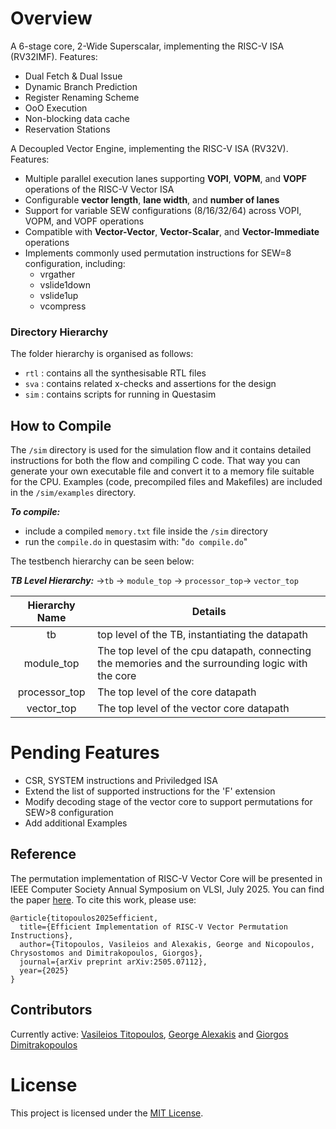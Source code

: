 # Overview

A 6-stage core, 2-Wide Superscalar, implementing the RISC-V ISA (RV32IMF).
Features:

- Dual Fetch & Dual Issue
- Dynamic Branch Prediction
- Register Renaming Scheme
- OoO Execution
- Non-blocking data cache
- Reservation Stations

A Decoupled Vector Engine, implementing the RISC-V ISA (RV32V).
Features:

- Multiple parallel execution lanes supporting **VOPI**, **VOPM**, and **VOPF** operations of the RISC-V Vector ISA
- Configurable **vector length**, **lane width**, and **number of lanes**
- Support for variable SEW configurations (8/16/32/64)  across VOPI, VOPM, and VOPF operations
- Compatible with **Vector-Vector**, **Vector-Scalar**, and **Vector-Immediate** operations
- Implements commonly used permutation instructions for SEW=8 configuration, including:
  - vrgather
  - vslide1down
  - vslide1up
  - vcompress

### Directory Hierarchy

The folder hierarchy is organised as follows:

- `rtl` : contains all the synthesisable RTL files
- `sva` : contains related x-checks and assertions for the design
- `sim` : contains scripts for running in Questasim


## How to Compile

The `/sim` directory is used for the simulation flow and it contains detailed instructions for both the flow and compiling C code. That way you can generate your own executable file and convert it to a memory file suitable for the CPU. Examples (code,  precompiled files and Makefiles) are included in the `/sim/examples` directory.

_**To compile:**_

- include a compiled `memory.txt` file inside the `/sim` directory
- run the `compile.do` in questasim with: "`do compile.do`"


The testbench hierarchy can be seen below:

_**TB Level Hierarchy:**_
->`tb` -> `module_top` -> `processor_top`-> `vector_top`

| Hierarchy Name | Details                                                      |
| :------------: | ------------------------------------------------------------ |
|       tb       | top level of the TB, instantiating the datapath              |
|   module_top   | The top level of the cpu datapath, connecting the memories and the surrounding logic with the core |
| processor_top  | The top level of the core datapath                           |
|   vector_top   | The top level of the vector core datapath                    |

# Pending Features

- CSR, SYSTEM instructions and Priviledged ISA
- Extend the list of supported instructions for the 'F' extension
- Modify decoding stage of the vector core to support permutations for SEW>8 configuration
- Add additional Examples

## Reference

The permutation implementation of RISC-V Vector Core will be presented in IEEE Computer Society Annual Symposium on VLSI, July 2025. You can find the paper [here](https://arxiv.org/abs/2505.07112). To cite this work, please use: 

```
@article{titopoulos2025efficient,
  title={Efficient Implementation of RISC-V Vector Permutation Instructions},
  author={Titopoulos, Vasileios and Alexakis, George and Nicopoulos, Chrysostomos and Dimitrakopoulos, Giorgos},
  journal={arXiv preprint arXiv:2505.07112},
  year={2025}
}
```

## Contributors

Currently active: [Vasileios Titopoulos](https://github.com/Vasitito), [George Alexakis](https://github.com/GAlexakis) and [Giorgos Dimitrakopoulos](https://github.com/gdimitrak)



# License

This project is licensed under the [MIT License](./LICENSE).